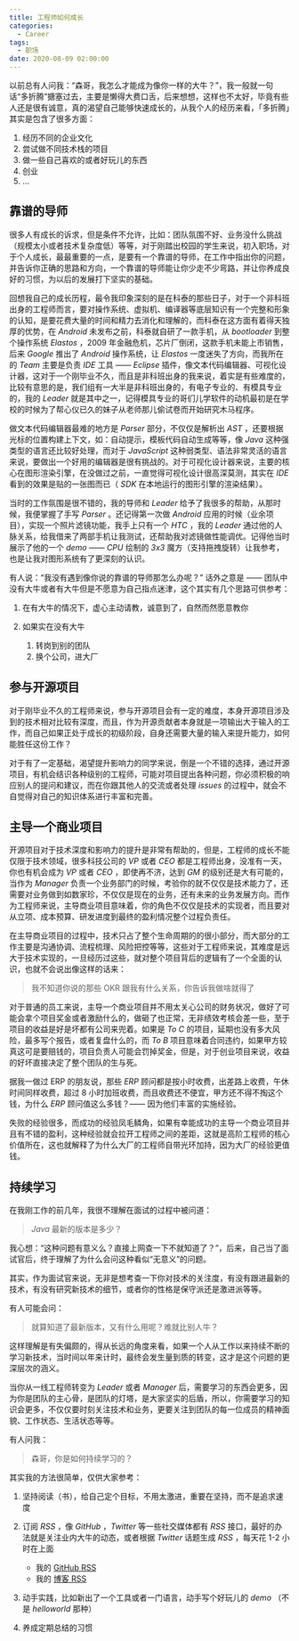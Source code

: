 ```yaml
---
title: 工程师如何成长
categories:
  - Career
tags:
  - 职场
date: 2020-08-09 02:00:00
---
```


以前总有人问我：“森哥，我怎么才能成为像你一样的大牛？”，我一般就一句话“多折腾”搪塞过去，主要是懒得大费口舌，后来想想，这样也不太好，毕竟有些人还是很有诚意，真的渴望自己能够快速成长的，从我个人的经历来看，「多折腾」其实是包含了很多方面：

1. 经历不同的企业文化
1. 尝试做不同技术栈的项目
1. 做一些自己喜欢的或者好玩儿的东西
1. 创业
1. ...

## 靠谱的导师

很多人有成长的诉求，但是条件不允许，比如：团队氛围不好、业务没什么挑战（规模太小或者技术复杂度低）等等，对于刚踏出校园的学生来说，初入职场，对于个人成长，最最重要的一点，是要有一个靠谱的导师，在工作中指出你的问题，并告诉你正确的思路和方向，一个靠谱的导师能让你少走不少弯路，并让你养成良好的习惯，为以后的发展打下坚实的基础。

回想我自己的成长历程，最令我印象深刻的是在科泰的那些日子，对于一个非科班出身的工程师而言，要对操作系统、虚拟机、编译器等底层知识有一个完整和形象的认知，是要花费大量的时间和精力去消化和理解的，而科泰在这方面有着得天独厚的优势，在 *Android* 未发布之前，科泰就自研了一款手机，从 *bootloader* 到整个操作系统 *Elastos* ，2009 年金融危机，芯片厂倒闭，这款手机未能上市销售，后来 *Google* 推出了 *Android* 操作系统，让 *Elastos* 一度迷失了方向，而我所在的 *Team* 主要是负责 *IDE* 工具 —— *Eclipse* 插件，像文本代码编辑器、可视化设计器，这对于一个刚毕业不久，而且是非科班出身的我来说，着实是有些难度的，比较有意思的是，我们组有一大半是非科班出身的，有电子专业的、有模具专业的，我的 *Leader* 就是其中之一，记得模具专业的哥们儿学软件的动机最初是在学校的时候为了帮心仪已久的妹子从老师那儿偷试卷而开始研究木马程序。

做文本代码编辑器最难的地方是 *Parser* 部分，不仅仅是解析出 *AST* ，还要根据光标的位置构建上下文，如：自动提示，模板代码自动生成等等，像 *Java* 这种强类型的语言还比较好处理，而对于 *JavaScript* 这种弱类型、语法非常灵活的语言来说，要做出一个好用的编辑器是很有挑战的。对于可视化设计器来说，主要的核心在图形渲染引擎，在没做过之前，一直觉得可视化设计很高深莫测，其实在 *IDE* 看到的效果是贴的一张图而已（ *SDK* 在本地运行的图形引擎的渲染结果）。

当时的工作氛围是很不错的，我的导师和 *Leader* 给予了我很多的帮助，从那时候，我便掌握了手写 *Parser* 。还记得第一次做 *Android* 应用的时候（业余项目），实现一个照片滤镜功能，我手上只有一个 *HTC* ，我的 *Leader* 通过他的人脉关系，给我借来了两部手机让我测试，还帮助我对滤镜做性能调优。记得他当时展示了他的一个 *demo* —— *CPU* 绘制的 *3x3* 魔方（支持拖拽旋转）让我参考，也是让我对图形系统有了更深刻的认识。

有人说：“我没有遇到像你说的靠谱的导师那怎么办呢？” 话外之意是 —— 团队中没有大牛或者有大牛但是不愿意为自己指点迷津，这个其实有几个思路可供参考：

1. 在有大牛的情况下，虚心主动请教，诚意到了，自然而然愿意教你
1. 如果实在没有大牛

    1. 转岗到别的团队
    1. 换个公司，进大厂

## 参与开源项目

对于刚毕业不久的工程师来说，参与开源项目会有一定的难度，本身开源项目涉及到的技术相对比较有深度，而且，作为开源贡献者本身就是一项输出大于输入的工作，而自己如果正处于成长的初级阶段，自身还需要大量的输入来提升能力，如何能胜任这份工作？

对于有了一定基础，渴望提升影响力的同学来说，倒是一个不错的选择，通过开源项目，有机会结识各种级别的工程师，可能对项目提出各种问题，你必须积极的响应别人的提问和建议，而在你跟其他人的交流或者处理 *issues* 的过程中，就会不自觉得对自己的知识体系进行丰富和完善。


## 主导一个商业项目

开源项目对于技术深度和影响力的提升是非常有帮助的，但是，工程师的成长不能仅限于技术领域，很多科技公司的 *VP* 或者 *CEO* 都是工程师出身，没准有一天，你也有机会成为 *VP* 或者 *CEO* ，即使再不济，达到 *GM* 的级别还是大有可能的，当作为 *Manager* 负责一个业务部门的时候，考验你的就不仅仅是技术能力了，还需要对业务做到如数家珍，不仅仅是现在的业务，还有未来的业务发展方向。而作为工程师来说，主导商业项目意味着，你的角色不仅仅是技术的实现者，而且要对从立项、成本预算、研发进度到最终的盈利情况整个过程负责任。

在主导商业项目的过程中，技术只占了整个生命周期的的很小部分，而大部分的工作主要是沟通协调、流程梳理、风险把控等等，这些对于工程师来说，其难度是远大于技术实现的，一旦经历过这些，就对整个项目背后的逻辑有了一个全面的认识，也就不会说出像这样的话来：

> 我不知道你说的那些 OKR 跟我有什么关系，你告诉我做啥就得了

对于普通的员工来说，主导一个商业项目并不用太关心公司的财务状况，做好了可能会拿个项目奖金或者激励什么的，做砸了也正常，无非绩效考核会差一些，至于项目的收益是好是坏都有公司来兜着。如果是 *To C* 的项目，延期也没有多大风险，最多写个报告，或者复盘什么的，而 *To B* 项目意味着合同违约，如果甲方较真这可是要赔钱的，项目负责人可能会罚掉奖金，但是，对于创业项目来说，收益的好坏直接决定了整个团队的生与死。

据我一做过 ERP 的朋友说，那些 *ERP* 顾问都是按小时收费，出差路上收费，午休时间同样收费，超过 8 小时加班收费，而且收费还不便宜，甲方还不得不掏这个钱，为什么 *ERP* 顾问值这么多钱？—— 因为他们丰富的实施经验。

失败的经验很多，而成功的经验凤毛鳞角，如果有幸能成功的主导一个商业项目并且有不错的盈利，这种经验就会拉开工程师之间的差距，这就是高阶工程师的核心价值所在，这也就解释了为什么大厂的工程师自带光环加持，因为大厂的经验更值钱。

## 持续学习

在我刚工作的前几年，我很不理解在面试的过程中被问道：

> *Java* 最新的版本是多少？

我心想：“这种问题有意义么？直接上网查一下不就知道了？”，后来，自己当了面试官后，终于理解了为什么会问这种看似“无意义”的问题。

其实，作为面试官来说，无非是想考查一下你对技术的关注度，有没有跟进最新的技术，有没有研究新技术的细节，或者你的性格是保守派还是激进派等等。

有人可能会问：

> 就算知道了最新版本，又有什么用呢？难就比别人牛？

这样理解是有失偏颇的，得从长远的角度来看，如果一个人从工作以来持续不断的学习新技术，当时间以年来计时，最终会发生量到质的转变，这才是这个问题的更深层次的涵义。

当你从一线工程师转变为 *Leader* 或者 *Manager* 后，需要学习的东西会更多，因为你是团队的主心骨，是团队的灯塔，是大家坚实的后盾，所以，你需要学习的知识会更多，不仅仅要时刻关注技术和业务，更要关注到团队的每一位成员的精神面貌、工作状态、生活状态等等。

有人问我：

> 森哥，你是如何持续学习的？

其实我的方法很简单，仅供大家参考：

1. 坚持阅读（书），给自己定个目标，不用太激进，重要在坚持，而不是追求速度
1. 订阅 *RSS* ，像 *GitHub* ，*Twitter* 等一些社交媒体都有 *RSS* 接口，最好的办法就是关注业内大牛的动态，或者根据 *Twitter* 话题生成 *RSS* ，每天花 1-2 小时在上面

    - 我的 [GitHub RSS](http://github.com/johnsonlee.atom)
    - 我的 [博客 RSS](http://johnsonlee.io/atom.xml)

1. 动手实践，比如新出了一个工具或者一门语言，动手写个好玩儿的 *demo* （不是 *helloworld* 那种）
1. 养成定期总结的习惯



